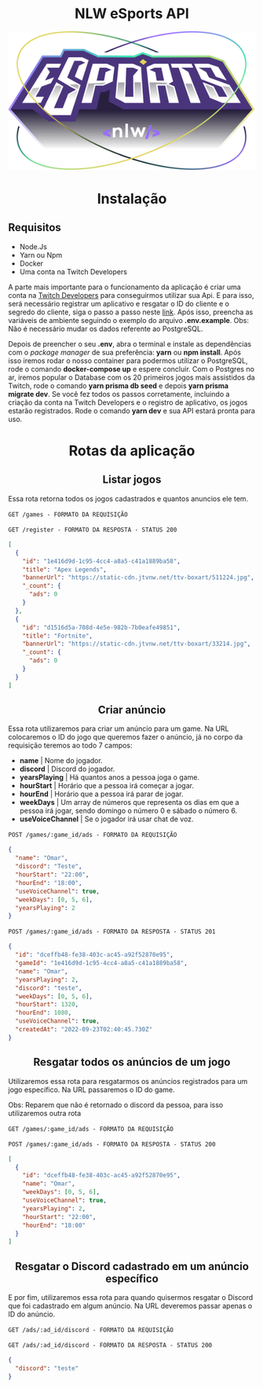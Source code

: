 <h1 align="center">NLW eSports API</h1>

<div align="center">
<img  src="./public/images/logo-nlw-esport.svg" /></div>

<h1 align="center" >Instalação</h1>

## Requisitos

<ul>
<li>Node.Js</li>
<li>Yarn ou Npm</li>
<li>Docker</li>
<li>Uma conta na Twitch Developers</li>
</ul>

A parte mais importante para o funcionamento da aplicação é criar uma conta na <a href="https://dev.twitch.tv/" target="_blank" >Twitch Developers</a> para conseguirmos utilizar sua Api. E para isso, será necessário registrar um aplicativo e resgatar o ID do cliente e o segredo do cliente, siga o passo a passo neste <a href="https://dev.twitch.tv/docs/api/get-started" target="_blank" >link</a>. Após isso, preencha as variáveis de ambiente seguindo o exemplo do arquivo **.env.example**. Obs: Não é necessário mudar os dados referente ao PostgreSQL.

Depois de preencher o seu **.env**, abra o terminal e instale as dependências com o _package manager_ de sua preferência: **yarn** ou **npm install**. Após isso iremos rodar o nosso container para podermos utilizar o PostgreSQL, rode o comando **docker-compose up** e espere concluir. Com o Postgres no ar, iremos popular o Database com os 20 primeiros jogos mais assistidos da Twitch, rode o comando **yarn prisma db seed** e depois **yarn prisma migrate dev**. Se você fez todos os passos corretamente, incluindo a criação da conta na Twitch Developers e o registro de aplicativo, os jogos estarão registrados. Rode o comando **yarn dev** e sua API estará pronta para uso.

<h1 align="center" >Rotas da aplicação</h1>

<h2 align ='center'> Listar jogos </h2>

Essa rota retorna todos os jogos cadastrados e quantos anuncios ele tem.

`GET /games - FORMATO DA REQUISIÇÃO`

`GET /register - FORMATO DA RESPOSTA - STATUS 200`

```json
[
  {
    "id": "1e416d9d-1c95-4cc4-a8a5-c41a1889ba58",
    "title": "Apex Legends",
    "bannerUrl": "https://static-cdn.jtvnw.net/ttv-boxart/511224.jpg",
    "_count": {
      "ads": 0
    }
  },
  {
    "id": "d1516d5a-708d-4e5e-982b-7b0eafe49851",
    "title": "Fortnite",
    "bannerUrl": "https://static-cdn.jtvnw.net/ttv-boxart/33214.jpg",
    "_count": {
      "ads": 0
    }
  }
]
```

<h2 align ='center'> Criar anúncio </h2>

Essa rota utilizaremos para criar um anúncio para um game. Na URL colocaremos o ID do jogo que queremos fazer o anúncio, já no corpo da requisição teremos ao todo 7 campos:

<ul>
    <li><strong>name</strong> | Nome do jogador.</li>
    <li><strong>discord</strong> | Discord do jogador.</li>
    <li><strong>yearsPlaying</strong> | Há quantos anos a pessoa joga o game.</li>
    <li><strong>hourStart</strong> | Horário que a pessoa irá começar a jogar.</li>
    <li><strong>hourEnd</strong> | Horário que a pessoa irá parar de jogar.</li>
    <li><strong>weekDays</strong> | Um array de números que representa os dias em que a pessoa irá jogar, sendo domingo o número 0 e sábado o número 6.</li>
    <li><strong>useVoiceChannel</strong> | Se o jogador irá usar chat de voz.</li>
</ul>

`POST /games/:game_id/ads - FORMATO DA REQUISIÇÃO`

```json
{
  "name": "Omar",
  "discord": "Teste",
  "hourStart": "22:00",
  "hourEnd": "18:00",
  "useVoiceChannel": true,
  "weekDays": [0, 5, 6],
  "yearsPlaying": 2
}
```

`POST /games/:game_id/ads - FORMATO DA RESPOSTA - STATUS 201`

```json
{
  "id": "dceffb48-fe38-403c-ac45-a92f52870e95",
  "gameId": "1e416d9d-1c95-4cc4-a8a5-c41a1889ba58",
  "name": "Omar",
  "yearsPlaying": 2,
  "discord": "teste",
  "weekDays": [0, 5, 6],
  "hourStart": 1320,
  "hourEnd": 1080,
  "useVoiceChannel": true,
  "createdAt": "2022-09-23T02:40:45.730Z"
}
```

<h2 align ='center'> Resgatar todos os anúncios de um jogo</h2>

Utilizaremos essa rota para resgatarmos os anúncios registrados para um jogo específico. Na URL passaremos o ID do game.

<p>Obs: Reparem que não é retornado o discord da pessoa, para isso utilizaremos outra rota</>

`GET /games/:game_id/ads - FORMATO DA REQUISIÇÃO`

`POST /games/:game_id/ads - FORMATO DA RESPOSTA - STATUS 200`

```json
[
  {
    "id": "dceffb48-fe38-403c-ac45-a92f52870e95",
    "name": "Omar",
    "weekDays": [0, 5, 6],
    "useVoiceChannel": true,
    "yearsPlaying": 2,
    "hourStart": "22:00",
    "hourEnd": "18:00"
  }
]
```

<h2 align ='center'> Resgatar o Discord cadastrado em um anúncio específico </h2>

E por fim, utilizaremos essa rota para quando quisermos resgatar o Discord que foi cadastrado em algum anúncio. Na URL deveremos passar apenas o ID do anúncio.

`GET /ads/:ad_id/discord - FORMATO DA REQUISIÇÃO`

`GET /ads/:ad_id/discord - FORMATO DA RESPOSTA - STATUS 200`

```json
{
  "discord": "teste"
}
```
